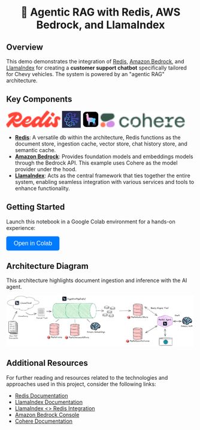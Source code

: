 <h1 align="center">🦾 Agentic RAG with Redis, AWS Bedrock, and LlamaIndex</h1>

## Overview
This demo demonstrates the integration of [Redis](https://redis.io), [Amazon Bedrock](https://aws.amazon.com/bedrock/), and [LlamaIndex](https://docs.llamaindex.ai/en/stable/) for creating a **customer support chatbot** specifically tailored for Chevy vehicles. The system is powered by an "agentic RAG" architecture.

## Key Components
<p align="left">
  <img src="images/redis.png" alt="Redis Logo" width="145px"/>
  <img src="images/bedrock.png" alt="Bedrock Logo" width=50px/>
  <img src="images/llamaindex.png" alt="LlamaIndex Logo" width="45px"/>
  <img src="images/cohere.png" alt="LlamaIndex Logo" width="225px"/>
</p>

- **[Redis](https://redis.io)**: A versatile db within the architecture, Redis functions as the document store, ingestion cache, vector store, chat history store, and semantic cache.
- **[Amazon Bedrock](https://aws.amazon.com/bedrock/)**: Provides foundation models and embeddings models through the Bedrock API. This example uses Cohere as the model provider under the hood.
- **[LlamaIndex](https://docs.llamaindex.ai/en/stable/)**: Acts as the central framework that ties together the entire system, enabling seamless integration with various services and tools to enhance functionality.

## Getting Started

Launch this notebook in a Google Colab environment for a hands-on experience:

<p align="left">
  <a href="https://colab.research.google.com/github/redis-developer/agentic-rag/blob/main/Agentic_RAG_Redis_LlamaIndex.ipynb" target="_blank"><button style="padding: 10px 20px; font-size: 16px; color: white; background-color: #007BFF; border: none; border-radius: 5px; cursor: pointer;">Open in Colab</button></a>
</p>

## Architecture Diagram
 This architecture highlights document ingestion and inference with the AI agent.

<p align="left">
  <img src="images/architecture.png" alt="Architecture Diagram" width="500px"/>
</p>


## Additional Resources
For further reading and resources related to the technologies and approaches used in this project, consider the following links:
- [Redis Documentation](https://redis.io/docs/)
- [LlamaIndex Documentation](https://docs.llamaindex.ai/en/stable/)
- [LlamaIndex <> Redis Integration](https://docs.llamaindex.ai/en/latest/examples/vector_stores/RedisIndexDemo/)
- [Amazon Bedrock Console](https://aws.amazon.com/bedrock/)
- [Cohere Documentation](https://docs.cohere.ai/)
